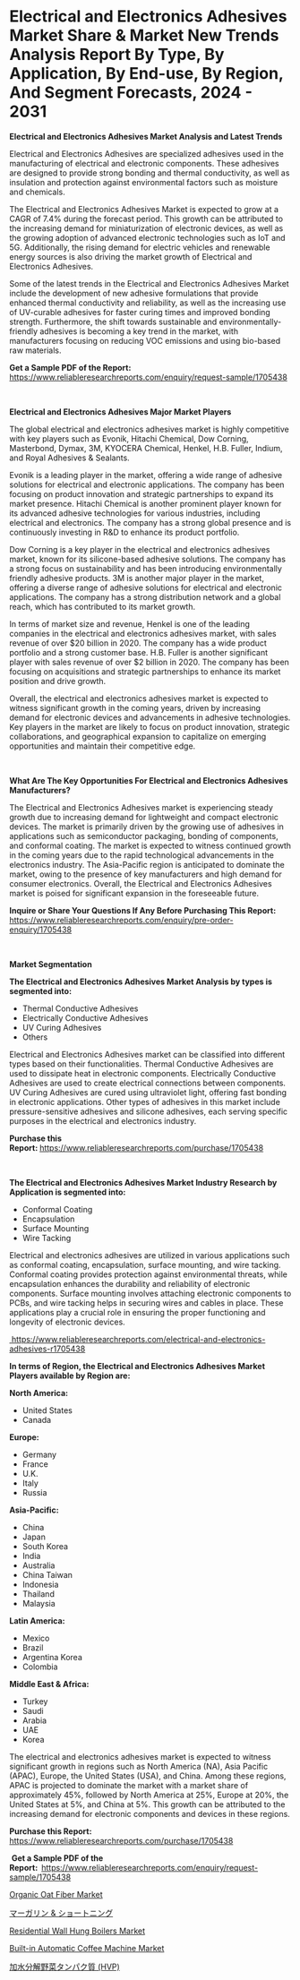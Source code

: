 <p><h1>Electrical and Electronics Adhesives Market Share & Market New Trends Analysis Report By Type, By Application, By End-use, By Region, And Segment Forecasts, 2024 - 2031</h1></p><p><strong>Electrical and Electronics Adhesives Market Analysis and Latest Trends</strong></p>
<p><p>Electrical and Electronics Adhesives are specialized adhesives used in the manufacturing of electrical and electronic components. These adhesives are designed to provide strong bonding and thermal conductivity, as well as insulation and protection against environmental factors such as moisture and chemicals.</p><p>The Electrical and Electronics Adhesives Market is expected to grow at a CAGR of 7.4% during the forecast period. This growth can be attributed to the increasing demand for miniaturization of electronic devices, as well as the growing adoption of advanced electronic technologies such as IoT and 5G. Additionally, the rising demand for electric vehicles and renewable energy sources is also driving the market growth of Electrical and Electronics Adhesives.</p><p>Some of the latest trends in the Electrical and Electronics Adhesives Market include the development of new adhesive formulations that provide enhanced thermal conductivity and reliability, as well as the increasing use of UV-curable adhesives for faster curing times and improved bonding strength. Furthermore, the shift towards sustainable and environmentally-friendly adhesives is becoming a key trend in the market, with manufacturers focusing on reducing VOC emissions and using bio-based raw materials.</p></p>
<p><strong>Get a Sample PDF of the Report:&nbsp;</strong> <a href="https://www.reliableresearchreports.com/enquiry/request-sample/1705438">https://www.reliableresearchreports.com/enquiry/request-sample/1705438</a></p>
<p>&nbsp;</p>
<p><strong>Electrical and Electronics Adhesives Major Market Players</strong></p>
<p><p>The global electrical and electronics adhesives market is highly competitive with key players such as Evonik, Hitachi Chemical, Dow Corning, Masterbond, Dymax, 3M, KYOCERA Chemical, Henkel, H.B. Fuller, Indium, and Royal Adhesives & Sealants. </p><p>Evonik is a leading player in the market, offering a wide range of adhesive solutions for electrical and electronic applications. The company has been focusing on product innovation and strategic partnerships to expand its market presence. Hitachi Chemical is another prominent player known for its advanced adhesive technologies for various industries, including electrical and electronics. The company has a strong global presence and is continuously investing in R&D to enhance its product portfolio.</p><p>Dow Corning is a key player in the electrical and electronics adhesives market, known for its silicone-based adhesive solutions. The company has a strong focus on sustainability and has been introducing environmentally friendly adhesive products. 3M is another major player in the market, offering a diverse range of adhesive solutions for electrical and electronic applications. The company has a strong distribution network and a global reach, which has contributed to its market growth.</p><p>In terms of market size and revenue, Henkel is one of the leading companies in the electrical and electronics adhesives market, with sales revenue of over $20 billion in 2020. The company has a wide product portfolio and a strong customer base. H.B. Fuller is another significant player with sales revenue of over $2 billion in 2020. The company has been focusing on acquisitions and strategic partnerships to enhance its market position and drive growth.</p><p>Overall, the electrical and electronics adhesives market is expected to witness significant growth in the coming years, driven by increasing demand for electronic devices and advancements in adhesive technologies. Key players in the market are likely to focus on product innovation, strategic collaborations, and geographical expansion to capitalize on emerging opportunities and maintain their competitive edge.</p></p>
<p>&nbsp;</p>
<p><strong>What Are The Key Opportunities For Electrical and Electronics Adhesives Manufacturers?</strong></p>
<p><p>The Electrical and Electronics Adhesives market is experiencing steady growth due to increasing demand for lightweight and compact electronic devices. The market is primarily driven by the growing use of adhesives in applications such as semiconductor packaging, bonding of components, and conformal coating. The market is expected to witness continued growth in the coming years due to the rapid technological advancements in the electronics industry. The Asia-Pacific region is anticipated to dominate the market, owing to the presence of key manufacturers and high demand for consumer electronics. Overall, the Electrical and Electronics Adhesives market is poised for significant expansion in the foreseeable future.</p></p>
<p><strong>Inquire or Share Your Questions If Any Before Purchasing This Report:</strong> <a href="https://www.reliableresearchreports.com/enquiry/pre-order-enquiry/1705438">https://www.reliableresearchreports.com/enquiry/pre-order-enquiry/1705438</a></p>
<p>&nbsp;</p>
<p><strong>Market Segmentation</strong></p>
<p><strong>The Electrical and Electronics Adhesives Market Analysis by types is segmented into:</strong></p>
<p><ul><li>Thermal Conductive Adhesives</li><li>Electrically Conductive Adhesives</li><li>UV Curing Adhesives</li><li>Others</li></ul></p>
<p><p>Electrical and Electronics Adhesives market can be classified into different types based on their functionalities. Thermal Conductive Adhesives are used to dissipate heat in electronic components. Electrically Conductive Adhesives are used to create electrical connections between components. UV Curing Adhesives are cured using ultraviolet light, offering fast bonding in electronic applications. Other types of adhesives in this market include pressure-sensitive adhesives and silicone adhesives, each serving specific purposes in the electrical and electronics industry.</p></p>
<p><strong>Purchase this Report:&nbsp;</strong><a href="https://www.reliableresearchreports.com/purchase/1705438">https://www.reliableresearchreports.com/purchase/1705438</a></p>
<p>&nbsp;</p>
<p><strong>The Electrical and Electronics Adhesives Market Industry Research by Application is segmented into:</strong></p>
<p><ul><li>Conformal Coating</li><li>Encapsulation</li><li>Surface Mounting</li><li>Wire Tacking</li></ul></p>
<p><p>Electrical and electronics adhesives are utilized in various applications such as conformal coating, encapsulation, surface mounting, and wire tacking. Conformal coating provides protection against environmental threats, while encapsulation enhances the durability and reliability of electronic components. Surface mounting involves attaching electronic components to PCBs, and wire tacking helps in securing wires and cables in place. These applications play a crucial role in ensuring the proper functioning and longevity of electronic devices.</p></p>
<p><a href="https://www.reliableresearchreports.com/electrical-and-electronics-adhesives-r1705438">&nbsp;https://www.reliableresearchreports.com/electrical-and-electronics-adhesives-r1705438</a></p>
<p><strong>In terms of Region, the Electrical and Electronics Adhesives Market Players available by Region are:</strong></p>
<p>
    <p> <strong> North America: </strong>
        <ul>
            <li>United States</li>
            <li>Canada</li>
        </ul>
        </p> 
    <p> <strong> Europe: </strong>
        <ul>
            <li>Germany</li>
            <li>France</li>
            <li>U.K.</li>
            <li>Italy</li>
            <li>Russia</li>
        </ul>
        </p> 
    <p> <strong> Asia-Pacific: </strong>
        <ul>
            <li>China</li>
            <li>Japan</li>
            <li>South Korea</li>
            <li>India</li>
            <li>Australia</li>
            <li>China Taiwan</li>
            <li>Indonesia</li>
            <li>Thailand</li>
            <li>Malaysia</li>
        </ul>
        </p> 
    <p> <strong> Latin America: </strong>
        <ul>
            <li>Mexico</li>
            <li>Brazil</li>
            <li>Argentina Korea</li>
            <li>Colombia</li>
        </ul>
        </p> 
    <p> <strong> Middle East & Africa: </strong>
        <ul>
            <li>Turkey</li>
            <li>Saudi</li>
            <li>Arabia</li>
            <li>UAE</li>
            <li>Korea</li>
        </ul>
    </p>
    </p>
<p><p>The electrical and electronics adhesives market is expected to witness significant growth in regions such as North America (NA), Asia Pacific (APAC), Europe, the United States (USA), and China. Among these regions, APAC is projected to dominate the market with a market share of approximately 45%, followed by North America at 25%, Europe at 20%, the United States at 5%, and China at 5%. This growth can be attributed to the increasing demand for electronic components and devices in these regions.</p></p>
<p><strong>Purchase this Report: </strong><a href="https://www.reliableresearchreports.com/purchase/1705438">https://www.reliableresearchreports.com/purchase/1705438</a></p>
<p>&nbsp;<strong>Get a Sample PDF of the Report:&nbsp;&nbsp;</strong><a href="https://www.reliableresearchreports.com/enquiry/request-sample/1705438">https://www.reliableresearchreports.com/enquiry/request-sample/1705438</a></p>
<p><strong></strong></p>
<p><p><a href="https://issuu.com/reportprime-2/docs/organic-oat-fiber-market-size-2030.pptx">Organic Oat Fiber Market</a></p><p><a href="https://github.com/DanykaKilback/Market-Research-Report-List-1/blob/main/5399651124997.md">マーガリン & ショートニング</a></p><p><a href="https://github.com/SheilaBruen2023/Market-Research-Report-List-1/blob/main/residential-wall-hung-boilers-market.md">Residential Wall Hung Boilers Market</a></p><p><a href="https://github.com/marthawweekle/Market-Research-Report-List-1/blob/main/built-in-automatic-coffee-machine-market.md">Built-in Automatic Coffee Machine Market</a></p><p><a href="https://github.com/mohamedbakry57/Market-Research-Report-List-4/blob/main/2448749124998.md">加水分解野菜タンパク質 (HVP)</a></p></p>